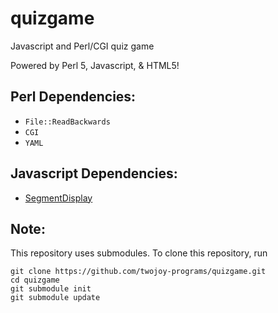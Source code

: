 # quizgame
Javascript and Perl/CGI quiz game

Powered by Perl 5, Javascript, & HTML5!

Perl Dependencies:
------------------
* `File::ReadBackwards`
* `CGI`
* `YAML`

Javascript Dependencies:
------------------------
* [SegmentDisplay](http://www.3quarks.com/en/SegmentDisplay/index.html)

Note:
-----
This repository uses submodules. To clone this repository, run

    git clone https://github.com/twojoy-programs/quizgame.git
    cd quizgame
    git submodule init
    git submodule update
